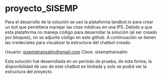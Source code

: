 # proyecto_SISEMP
Para el desarrollo de la solución se usó la plataforma landbot.io para crear un bot que permitiera manejar las citas médicas en una IPS. Debido a que esta plataforma no maneja código para desarrollar la solución (al ser creado por bloques), no se adjunta código en este github. A continuación se tienen las credeciales para visualizar la estructura del chatbot creado.

Usuario: sisemptransalim@gmail.com
Clave: sisemptransalim

Esta solución fué desarrollada en un periodo de prueba, de esta forma, la disponibilidad de uso de este chatbot es limitada y solo se podrá ver la estructura del proyecto.
